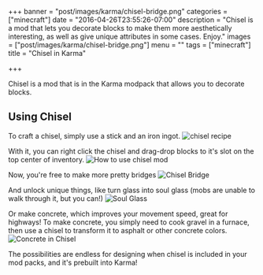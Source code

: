+++
banner = "post/images/karma/chisel-bridge.png"
categories = ["minecraft"]
date = "2016-04-26T23:55:26-07:00"
description = "Chisel is a mod that lets you decorate blocks to make them more aesthetically interesting, as well as give unique attributes in some cases. Enjoy."
images = ["post/images/karma/chisel-bridge.png"]
menu = ""
tags = ["minecraft"]
title = "Chisel in Karma"

+++

Chisel is a mod that is in the Karma modpack that allows you to decorate blocks.
<!--more-->

## Using Chisel

To craft a chisel, simply use a stick and an iron ingot.
<img src="/post/images/karma/chisel-recipe.png" title="chisel recipe">

With it, you can right click the chisel and drag-drop blocks to it's slot on the top center of inventory.
<img src="/post/images/karma/chisel-usage.png" title="How to use chisel mod">

Now, you're free to make more pretty bridges
<img src="/post/images/karma/chisel-bridge.png" title="Chisel Bridge">

And unlock unique things, like turn glass into soul glass (mobs are unable to walk through it, but you can!)
<img src="/post/images/karma/soul-glass.png" title="Soul Glass">

Or make concrete, which improves your movement speed, great for highways! To make concrete, you simply need to cook gravel in a furnace, then use a chisel to transform it to asphalt or other concrete colors.
<img src="/post/images/karma/chisel-concrete.png" title="Concrete in Chisel">

The possibilities are endless for designing when chisel is included in your mod packs, and it's prebuilt into Karma!